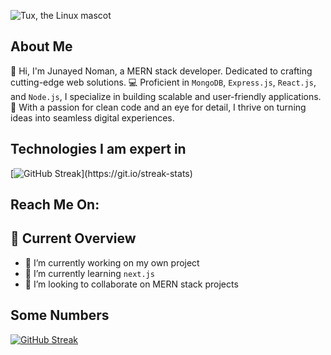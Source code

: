 ![Tux, the Linux mascot](https://i.postimg.cc/tCcBdzCc/Gradient-Banner.jpg)

## About Me
👋 Hi, I'm Junayed Noman, a MERN stack developer. Dedicated to crafting cutting-edge web solutions. 💻 Proficient in `MongoDB`, `Express.js`, `React.js`, and `Node.js`, I specialize in building scalable and user-friendly applications. 🚀 With a passion for clean code and an eye for detail, I thrive on turning ideas into seamless digital experiences.

## Technologies I am expert in
[![GitHub Streak]([https://i.postimg.cc/pr1N52Y7/Untitled-design-3.png](https://i.postimg.cc/0jqgptLG/Untitled-design-2.png))](https://git.io/streak-stats)

## Reach Me On:
<div style="">

</div>

## 👀 Current Overview
- 🔭 I’m currently working on my own project
- 🌱 I’m currently learning `next.js`
- 👯 I’m looking to collaborate on MERN stack projects

## Some Numbers

[![GitHub Streak](https://github-readme-streak-stats.herokuapp.com?user=junayednoman)](https://git.io/streak-stats)
